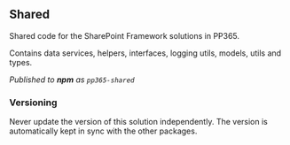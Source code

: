 ## Shared

Shared code for the SharePoint Framework solutions in PP365.

Contains data services, helpers, interfaces, logging utils, models, utils and types.

_Published to **npm** as `pp365-shared`_

### Versioning
Never update the version of this solution independently. The version is automatically kept in sync with the other packages.